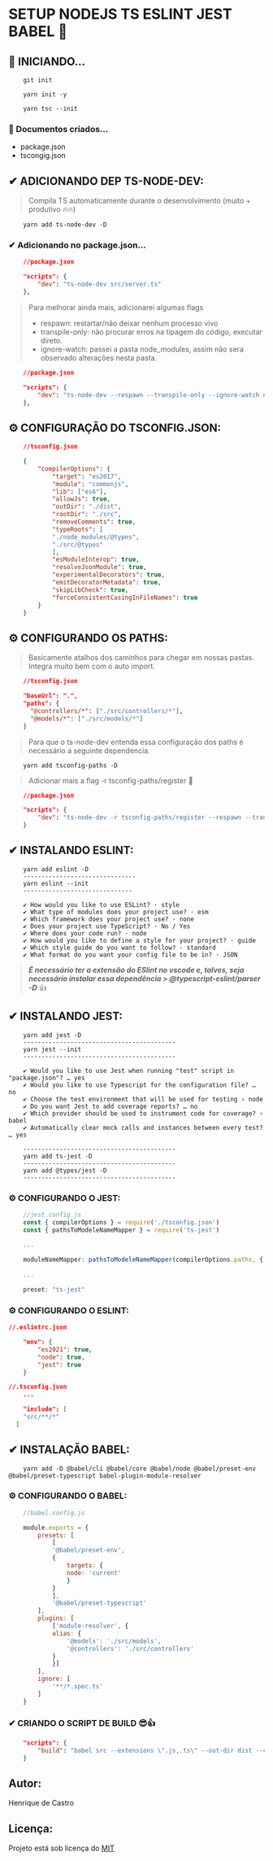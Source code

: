 # SETUP NODEJS TS ESLINT JEST BABEL 🔨



## 🔰 INICIANDO...

```
    git init

    yarn init -y

    yarn tsc --init
```

### 📄 Documentos criados...
- package.json
- tscongig.json

## ✔ ADICIONANDO DEP TS-NODE-DEV:
> Compila TS automaticamente durante o desenvolvimento (muito + produtivo 🔥🔥)
```
    yarn add ts-node-dev -D
```
### ✔ Adicionando no package.json...
```json
    //package.json

    "scripts": {
        "dev": "ts-node-dev src/server.ts"
    },
```
> Para melhorar ainda mais, adicionarei algumas flags 
>* respawn: restartar/não deixar nenhum processo vivo
>* transpile-only: não procurar erros na tipagem do código, executar direto.
>* ignore-watch: passei a pasta node_modules, assim não sera observado alterações nesta pasta.

```json
    //package.json

    "scripts": {
        "dev": "ts-node-dev --respawn --transpile-only --ignore-watch node-modules src/server.ts"
    },
```

## ⚙ CONFIGURAÇÃO DO TSCONFIG.JSON:
```json
    //tsconfig.json

    {
        "compilerOptions": {
            "target": "es2017",
            "module": "commonjs",
            "lib": ["es6"],
            "allowJs": true,
            "outDir": "./dist",
            "rootDir": "./src",
            "removeComments": true,
            "typeRoots": [
            "./node_modules/@types",
            "./src/@types"
            ],
            "esModuleInterop": true,
            "resolveJsonModule": true,
            "experimentalDecorators": true,
            "emitDecoratorMetadata": true,
            "skipLibCheck": true,
            "forceConsistentCasingInFileNames": true
        }
    }
```
## ⚙ CONFIGURANDO OS PATHS:
> Basicamente atalhos dos caminhos para chegar em nossas pastas. Integra muito bem com o auto import.

```json
    //tsconfig.json

    "baseUrl": ".",
    "paths": {
      "@controllers/*": ["./src/controllers/*"],
      "@models/*": ["./src/models/*"]
    }
```
> Para que o ts-node-dev entenda essa configuração dos paths é necessário a seguinte dependencia.
```
    yarn add tsconfig-paths -D
```
> Adicionar mais a flag -r tsconfig-paths/register 💪
```json
    //package.json

    "scripts": {
        "dev": "ts-node-dev -r tsconfig-paths/register --respawn --transpile-only --ignore-watch node-modules src/server.ts"
    }
```

## ✔ INSTALANDO ESLINT: 
```
    yarn add eslint -D
    -------------------------------
    yarn eslint --init
    ------------------------------

    ✔ How would you like to use ESLint? · style     
    ✔ What type of modules does your project use? · esm
    ✔ Which framework does your project use? · none
    ✔ Does your project use TypeScript? · No / Yes
    ✔ Where does your code run? · node
    ✔ How would you like to define a style for your project? · guide
    ✔ Which style guide do you want to follow? · standard
    ✔ What format do you want your config file to be in? · JSON
```
> ***É necessário ter a extensão do ESlint no vscode e, talves, seja necessário instalar essa dependência > @typescript-eslint/parser -D*** 👍

## ✔ INSTALANDO JEST:

```
    yarn add jest -D
    ------------------------------------------
    yarn jest --init
    ------------------------------------------

    ✔ Would you like to use Jest when running "test" script in "package.json"? … yes
    ✔ Would you like to use Typescript for the configuration file? … no
    ✔ Choose the test environment that will be used for testing › node
    ✔ Do you want Jest to add coverage reports? … no
    ✔ Which provider should be used to instrument code for coverage? › babel
    ✔ Automatically clear mock calls and instances between every test? … yes
    
    ------------------------------------------
    yarn add ts-jest -D
    ------------------------------------------
    yarn add @types/jest -D
    ------------------------------------------

```
### ⚙ CONFIGURANDO O JEST:
```js
    //jest.config.js
    const { compilerOptions } = require('./tsconfig.json')
    const { pathsToModeleNameMapper } = require('ts-jest')
    
    ...

    moduleNameMapper: pathsToModeleNameMapper(compilerOptions.paths, { prefix: '<rootDIr>' }),
    
    ...

    preset: "ts-jest"
```
### ⚙ CONFIGURANDO O ESLINT:
```json
//.eslintrc.json

    "env": {
        "es2021": true,
        "node": true,
        "jest": true
    }
```
```json
//.tsconfig.json
    ...

    "include": [
    "src/**/*"
  ]
```

## ✔ INSTALAÇÃO BABEL:

```
    yarn add -D @babel/cli @babel/core @babel/node @babel/preset-env @babel/preset-typescript babel-plugin-module-resolver
```
### ⚙ CONFIGURANDO O BABEL:
```js
    //babel.config.js

    module.exports = {
        presets: [
            [
            '@babel/preset-env',
            {
                targets: {
                node: 'current'
                }
            }
            ],
            '@babel/preset-typescript'
        ],
        plugins: [
            ['module-resolver', {
            alias: {
                '@models': './src/models',
                '@controllers': './src/controllers'
            }
            }]
        ],
        ignore: [
            '**/*.spec.ts'
        ]
    }
```
### ✔ CRIANDO O SCRIPT DE BUILD 😎👍
```json
    "scripts": {
        "build": "babel src --extensions \".js,.ts\" --out-dir dist --copy-files --no-copy-ignored",
    }
```

## Autor:
Henrique de Castro

## Licença:
Projeto está sob licença do [MIT](https://opensource.org/licenses/mit-license.php)
